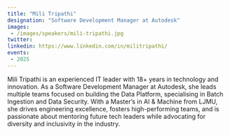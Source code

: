 ```yaml
---
title: "Mili Tripathi"
designation: "Software Development Manager at Autodesk"
images:
 - /images/speakers/mili-tripathi.jpg
twitter: 
linkedin: https://www.linkedin.com/in/militripathi/
events:
 - 2025
---
```


Mili Tripathi is an experienced IT leader with 18+ years in technology and innovation. As a Software Development Manager at Autodesk, she leads multiple teams focused on building the Data Platform, specialising in Batch Ingestion and Data Security. With a Master’s in AI & Machine from LJMU, she drives engineering excellence, fosters high-performing teams, and is passionate about mentoring future tech leaders while advocating for diversity and inclusivity in the industry.